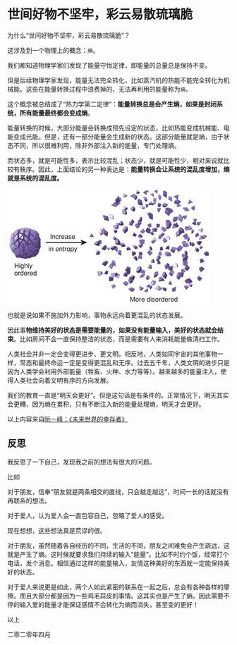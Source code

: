 # 世间好物不坚牢，彩云易散琉璃脆

为什么“世间好物不坚牢，彩云易散琉璃脆”？

这涉及到一个物理上的概念：`熵`。

我们都知道物理学家们发现了能量守恒定律，即能量的总量总是保持不变。

但是后续物理学家发现，能量无法完全转化，比如蒸汽机的热能不能完全转化为机械能。这些在能量转换过程中浪费掉的、无法再利用的能量称为`熵`。

这个概念被总结成了“热力学第二定律”：**能量转换总是会产生熵，如果是封闭系统，所有能量最终都会变成熵**。

能量转换的时候，大部分能量会转换成预先设定的状态，比如热能变成机械能、电能变成光能。但是，还有一部分能量会生成新的状态。这部分能量就是熵，由于状态不同，所以很难利用，除非外部注入新的能量，专门处理熵。

而状态多，就是可能性多，表示比较混乱；状态少，就是可能性少，相对来说就比较有秩序。因此，上面结论的另一种表达是：**能量转换会让系统的混乱度增加，熵就是系统的混乱度。**

![](./images/20200402.jpg)

也就是说如果不施加外力影响，事物永远向着更混乱的状态发展。

因此事**物维持美好的状态是需要能量的，如果没有能量输入，美好的状态就会结束**。比如房间不会一直保持整洁的状态，而是需要有人来消耗能量做清扫工作。

人类社会并非一定会变得更进步、更文明。相反地，人类如同宇宙的其他事物一样，常态和最终命运一定是变得更混乱和无序。过去五千年，人类文明的进步只是因为人类学会利用外部能量（牲畜、火种、水力等等）。越来越多的能量注入，使得人类社会向着文明有序的方向发展。

我们的教育一直是“明天会更好”。但是这句话是有条件的。正常情况下，明天其实会更糟，因为熵在累积，只有不断注入新的能量处理熵，明天才会更好。

以上内容来自[阮一峰：《未来世界的幸存者》](https://survivor.ruanyifeng.com/future/entropy.html)

## 反思

我反思了一下自己，发现我之前的想法有很大的问题。

比如

对于朋友，信奉“朋友就是两条相交的直线，只会越走越远”，时间一长的话就没有再联系的想法。

对于爱人，认为爱人会一直包容自己，忽略了爱人的感受。

现在想想，这些想法真是荒谬的很。

对于朋友，虽然随着各自经历的不同，生活的不同，朋友之间难免会产生疏远，这就是产生了熵。这时候就要求我们持续的输入“能量”。比如不时约个饭，经常打个电话，发个消息。相信通过这样的能量输入，友情这种美好的东西就一定能保持美好的状态。

对于爱人来说更是如此，两个人如此紧密的联系在一起之后，总会有各种各样的摩擦。而且大部分都是因为一些鸡毛蒜皮的事情。这其实也是产生了熵。因此需要不停的输入爱的能量才能保证感情不会转化为熵而消失，甚至变的更好！

以上

二零二零年四月